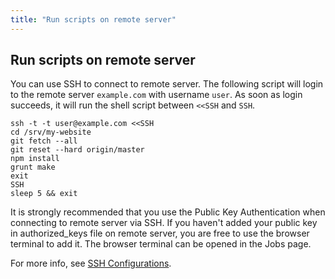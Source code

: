 ```yaml
---
title: "Run scripts on remote server"
---
```

## Run scripts on remote server

You can use SSH to connect to remote server. The following script will login to
the remote server ``example.com`` with username ``user``. As soon as login
succeeds, it will run the shell script between ``<<SSH`` and ``SSH``.

    ssh -t -t user@example.com <<SSH
    cd /srv/my-website
    git fetch --all
    git reset --hard origin/master
    npm install
    grunt make
    exit
    SSH
    sleep 5 && exit

It is strongly recommended that you use the Public Key Authentication when
connecting to remote server via SSH. If you haven't added your public key in
authorized_keys file on remote server, you are free to use the browser
terminal to add it. The browser terminal can be opened in the Jobs page.

For more info, see [SSH Configurations](/#/help/ssh).
